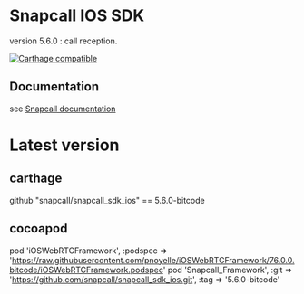 # Snapcall IOS SDK
version 5.6.0 : call reception.

[![Carthage compatible](https://img.shields.io/badge/Carthage-compatible-4BC51D.svg?style=flat)](https://github.com/Carthage/Carthage)
## Documentation
 
see [Snapcall documentation](https://doc.snapcall.io/#ios)

# Latest version

## carthage

github "snapcall/snapcall_sdk_ios" == 5.6.0-bitcode

## cocoapod
pod 'iOSWebRTCFramework', :podspec => 'https://raw.githubusercontent.com/pnoyelle/iOSWebRTCFramework/76.0.0.bitcode/iOSWebRTCFramework.podspec'
pod 'Snapcall_Framework', :git => 'https://github.com/snapcall/snapcall_sdk_ios.git', :tag => '5.6.0-bitcode'
